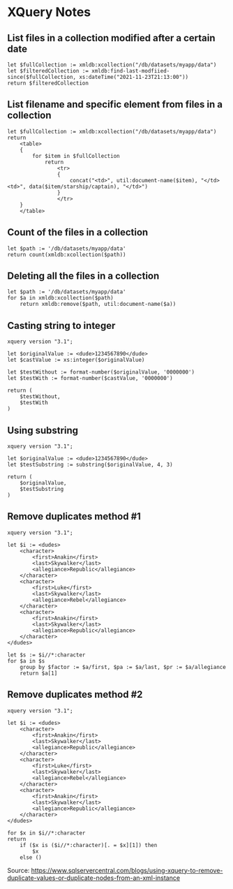 # XQuery Notes

## List files in a collection modified after a certain date

    let $fullCollection := xmldb:xcollection("/db/datasets/myapp/data")
    let $filteredCollection := xmldb:find-last-modfiied-since($fullCollection, xs:dateTime("2021-11-23T21:13:00"))
    return $filteredCollection

## List filename and specific element from files in a collection

    let $fullCollection := xmldb:xcollection("/db/datasets/myapp/data")
    return
        <table>
        {
            for $item in $fullCollection
                return
                    <tr>
                    {
                        concat("<td>", util:document-name($item), "</td><td>", data($item/starship/captain), "</td>")
                    }
                    </tr>
        }
        </table>

## Count of the files in a collection

    let $path := '/db/datasets/myapp/data'
    return count(xmldb:xcollection($path))

## Deleting all the files in a collection

    let $path := '/db/datasets/myapp/data'
    for $a in xmldb:xcollection($path)
        return xmldb:remove($path, util:document-name($a))

## Casting string to integer

    xquery version "3.1";

    let $originalValue := <dude>1234567890</dude>
    let $castValue := xs:integer($originalValue)

    let $testWithout := format-number($originalValue, '0000000')
    let $testWith := format-number($castValue, '0000000')

    return (
        $testWithout,
        $testWith
    )

## Using substring

    xquery version "3.1";

    let $originalValue := <dude>1234567890</dude>
    let $testSubstring := substring($originalValue, 4, 3)

    return (
        $originalValue,
        $testSubstring
    )

## Remove duplicates method #1

    xquery version "3.1";

    let $i := <dudes>
        <character>
            <first>Anakin</first>
            <last>Skywalker</last>
            <allegiance>Republic</allegiance>
        </character>
        <character>
            <first>Luke</first>
            <last>Skywalker</last>
            <allegiance>Rebel</allegiance>
        </character>
        <character>
            <first>Anakin</first>
            <last>Skywalker</last>
            <allegiance>Republic</allegiance>
        </character>
    </dudes>
    
    let $s := $i//*:character
    for $a in $s
        group by $factor := $a/first, $pa := $a/last, $pr := $a/allegiance
        return $a[1]

## Remove duplicates method #2

    xquery version "3.1";

    let $i := <dudes>
        <character>
            <first>Anakin</first>
            <last>Skywalker</last>
            <allegiance>Republic</allegiance>
        </character>
        <character>
            <first>Luke</first>
            <last>Skywalker</last>
            <allegiance>Rebel</allegiance>
        </character>
        <character>
            <first>Anakin</first>
            <last>Skywalker</last>
            <allegiance>Republic</allegiance>
        </character>
    </dudes>

    for $x in $i//*:character
    return
        if ($x is ($i//*:character)[. = $x][1]) then
            $x
        else ()

Source: https://www.sqlservercentral.com/blogs/using-xquery-to-remove-duplicate-values-or-duplicate-nodes-from-an-xml-instance
